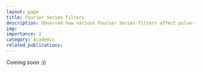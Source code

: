 ```yaml
---
layout: page
title: Fourier Series Filters
description: Observed how various Fourier Series filters affect pulse-trains using a function generator and oscilloscope. Simulated how similar filters affect images and audio signals in MATLAB.
img: 
importance: 2
category: Academic
related_publications:
---
```

Coming soon :))
